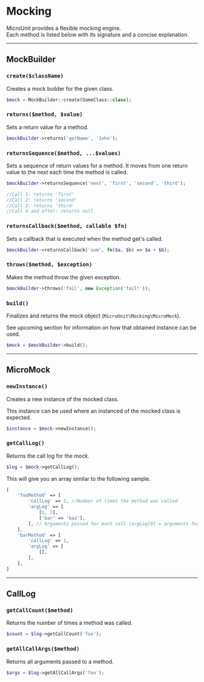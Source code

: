 # Mocking

MicroUnit provides a flexible mocking engine.  
Each method is listed below with its signature and a concise explanation.

---

## MockBuilder

### `create($className)`

Creates a mock builder for the given class.

```php
$mock = MockBuilder::create(SomeClass::class);
```

### `returns($method, $value)`

Sets a return value for a method.

```php
$mockBuilder->returns('getName', 'John');
```

### `returnsSequence($method, ...$values)`

Sets a sequence of return values for a method. It moves from one return value to the next each time the method is called.

```php
$mockBuilder->returnsSequence('next', 'first', 'second', 'third');

//Call 1: returns 'first'
//Call 2: returns 'second'
//Call 3: returns 'third'
//Call 4 and after: returns null

```

### `returnsCallback($method, callable $fn)`

Sets a callback that is executed when the method get's called.

```php
$mockBuilder->returnsCallback('sum', fn($a, $b) => $a + $b);
```

### `throws($method, $exception)`

Makes the method throw the given exception.

```php
$mockBuilder->throws('fail', new Exception('fail!'));
```

### `build()`

Finalizes and returns the mock object (`MicroUnit\Mocking\MicroMock`).

See upcoming section for information on how that obtained instance can be used.

```php
$mock = $mockBuilder->build();
```

---

## MicroMock

### `newInstance()`

Creates a new instance of the mocked class.

This instance can be used where an instanced of the mocked class is expected.

```php
$instance = $mock->newInstance();
```

### `getCallLog()`

Returns the call log for the mock.

```php
$log = $mock->getCallLog();
```

This will give you an array similar to the following sample.

```php
[
    'fooMethod' => [
        'callLog' => 2, //Number of times the method was called
        'argLog' => [
            [1, 2],
            ['bar' => 'baz'],
        ], // Arguments passed for each call (argLog[0] = arguments for first call and so on...)
    ],
    'barMethod' => [
        'callLog' => 1,
        'argLog' => [
            [],
        ],
    ],
]
```

---

## CallLog

### `getCallCount($method)`

Returns the number of times a method was called.

```php
$count = $log->getCallCount('foo');
```

### `getAllCallArgs($method)`

Returns all arguments passed to a method.

```php
$args = $log->getAllCallArgs('foo');
```
